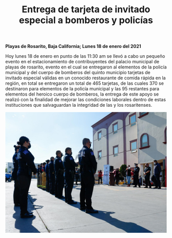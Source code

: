 ﻿---
layout: blog
title: "Entrega de tarjeta de invitado especial a bomberos y policías"
Date: 2021-01-18
categories: rosarito
permalink: /:categories/:title:output_ext
image: /img/cnr/2021-01-18-entrega-de-tarjeta-de-invitado-especial-a-bomberos-y-policias.jpeg
alt: "Entrega de tarjeta de invitado especial a bomberos y policías"
autor:
---


**Playas de Rosarito, Baja California; Lunes 18 de enero del 2021** 


Hoy lunes 18 de enero en punto de las 11:30 am se llevó a cabo un pequeño evento en el estacionamiento de contribuyentes del palacio municipal de playas de rosarito, evento en el cual se entregaron al elementos de la policía municipal y del cuerpo de bomberos del quinto municipio tarjetas de invitado especial válidas en un conocido restaurante de comida rápida en la región, en total se entregaron un total de 465 tarjetas, de las cuales 370 se destinaron para elementos de la policía municipal y las 95 restantes para elementos del heroico cuerpo de bomberos, la entrega de este apoyo se realizó con la finalidad de mejorar las condiciones laborales dentro de estas instituciones que salvaguardan la integridad de las y los rosaritenses.








<div id="carouselExampleSlidesOnly" class="carousel slide" data-ride="carousel">
  <div class="carousel-inner">
    <div class="carousel-item active">
       <img class="d-block w-100" src="/img/cnr/2021-01-18-entrega-de-tarjeta-de-invitado-especial-a-bomberos-y-policias.jpeg" loading="lazy"  alt="Titulo">
    </div>
  </div>
</div>